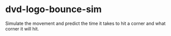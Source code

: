 # dvd-logo-bounce-sim

Simulate the movement and predict the time it takes to hit a corner and what corner it will hit.
